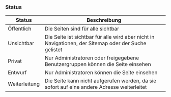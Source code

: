 ### Status

| Status        | Beschreibung                                                                                         |
|---------------|------------------------------------------------------------------------------------------------------|
| Öffentlich    | Die Seiten sind für alle sichtbar                                                                    |
| Unsichtbar    | Die Seite ist sichtbar für alle wird aber nicht in Navigationen, der Sitemap oder der Suche gelistet |
| Privat        | Nur Administratoren oder freigegebene Benutzergruppen können die Seite einsehen                      |
| Entwurf       | Nur Administratoren können die Seite einsehen                                                        |
| Weiterleitung | Die Seite kann nicht aufgerufen werden, da sie sofort auf eine andere Adresse weiterleitet           |